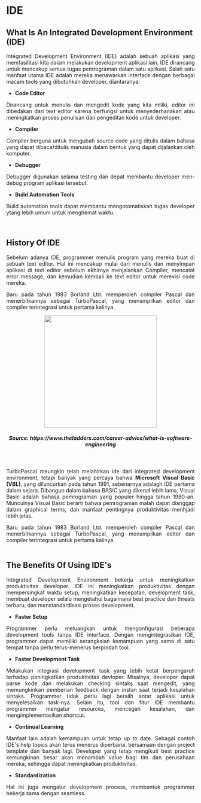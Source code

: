 # IDE

## What Is An Integrated Development Environment (IDE)
<p align="justify">
Integrated Development Environment (IDE) adalah sebuah aplikasi yang memfasilitasi kita dalam melakukan development aplikasi lain. IDE dirancang untuk mencakup semua tugas pemrograman dalam satu aplikasi. Salah satu manfaat utama IDE adalah mereka menawarkan interface dengan berbagai macam tools yang dibutuhkan developer, diantaranya:</p>

- <strong>Code Editor</strong>
<p align="justify">
Dirancang untuk menulis dan mengedit kode yang kita miliki, editor ini dibedakan dari text editor karena berfungsi untuk menyederhanakan atau meningkatkan proses penulisan dan pengeditan kode untuk developer.</p>

- <strong>Compiler</strong>
<p align="justify">
Compiler berguna untuk mengubah source code yang ditulis dalam bahasa yang dapat dibaca/ditulis manusia dalam bentuk yang dapat dijalankan oleh komputer.</p>

- <strong>Debugger</strong>
<p align="justify">
Debugger digunakan selama testing dan depat membantu developer men-debug program aplikasi tersebut.</p>

- <strong>Build Automation Tools</strong>
<p align="justify">
Build automation tools dapat membantu mengotomatiskan tugas developer ytang lebih umum untuk menghemat waktu.</p><br>

## History Of IDE
<p align="justify">
Sebelum adanya IDE, programmer menulis program yang mereka buat di sebuah text editor. Hal ini mencakup mulai dari menulis dan menyimpan aplikasi di text editor sebelum akhirnya menjalankan Compiler, mencatat error message, dan kemudian kembali ke text editor untuk merevisi code mereka.<br>

<p align="justify">
Baru pada tahun 1983 Borland Ltd. memperoleh compiler Pascal dan menerbitkannya sebagai TurboPascal, yang menampilkan editor dan compiler terintegrasi untuk pertama kalinya.<br>

<p align="center">
<img height="300rm" align="center" src="https://github.com/Ouroboros-Tech/modul-pembelajaran/blob/main/image/image%201.jpg"> <h5 align="center">Source: https://www.theladders.com/career-advice/what-is-software-engineering</h5><br>

<p align="justify">
TurboPascal meungkin telah melahirkan ide dari integrated development environment, tetapi banyak yang percaya bahwa <strong>Microsoft Visual Basic (VBL)</strong>, yang diluncurkan pada tahun 1991, sebenarnya adalagh IDE pertama dalam sejara. Dibangun dalam bahasa BASIC yang dikenal lebih lama, Visual Basic adalah bahasa pemrograman yang populer hingga tahun 1980-an. Munculnya Visual Basic berarti bahwa pemrograman malah dapat dianggap dalam graphical terms, dan manfaat pentingnya produktivitas menhjadi lebih jelas.<br>

<p align="justify">
Baru pada tahun 1983 Borland Ltd. memperoleh compiler Pascal dan menerbitkannya sebagai TurboPascal, yang menampilkan editor dan compiler terintegrasi untuk pertama kalinya.<br><br>
  
## The Benefits Of Using IDE's
<p align="justify">
Integrated Development Environment bekerja untuk meningkatkan produktivitas developer. IDE ini meningkatkan produktivitas dengan mempersingkat waktu setup, meningkatkan kecepatan, development task, membuat developer selalu mengetahui bagaimana best practice dan threats terbaru, dan menstandardisasi proses development.</p>

- <strong>Faster Setup</strong>
<p align="justify">
Programmer perlu meluangkan untuk mengonfigurasi beberapa development tools tanpa IDE interface. Dengan mengintegrasikan IDE, programmer dapat memiliki serangkaian kemampuan yang sama di satu tempat tanpa perlu terus-menerus berpindah tool.</p>

- <strong>Faster Development Task</strong>
<p align="justify">
Melakukan integrasi development task yang lebih ketat berpengaruh terhadap peningkatkan produktivitas devloper. Misalnya, developer dapat parse kode dan melakukan checking sintaks saat mengedit, yang memungkinkan pemberian feedback dengan instan saat terjadi kesalahan sintaks. Programmer tidak perlu lagi beralih antar aplikasi untuk menyelesaikan task-nya. Selain itu, tool dan fitur IDE membantu programmer mengatur resources, mencegah kesalahan, dan mengimplementasikan shortcut.</p>

- <strong>Continual Learning</strong>
<p align="justify">
Manfaat lain adalah kemampuan untuk tetap up to date. Sebagai contoh IDE's help topics akan terus menerus diperbarui, bersamaan dengan project template dan banyak lagi. Developer yang tetap mengikuti best practice kemungkinan besar akan menambah value bagi tim dan perusahaan mereka, sehingga dapat meningkatkan produktivitas.</p>

- <strong>Standardization</strong>
<p align="justify">
Hal ini juga mengatur development process, membantuk programmer bekerja sama dengan seamless.</p><br>
